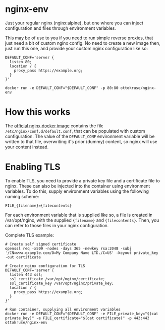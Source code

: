 # nginx-env

Just your regular nginx (nginx:alpine), but one where you can inject configuration and files through environment variables.

This may be of use to you if you need to run simple reverse proxies, that just need a bit of custom nginx config. No need to create a new image then, just run this one, and provide your custom nginx configuration like so:

```shell
DEFAULT_CONF='server {
  listen 80;
  location / {
    proxy_pass https://example.org;
  }
}'

docker run -e DEFAULT_CONF="$DEFAULT_CONF" -p 80:80 ottokruse/nginx-env
```

# How this works

The [official nginx docker image](https://hub.docker.com/_/nginx) contains the file `/etc/nginx/conf.d/default.conf`, that can be populated with custom configuration. The value of the `DEFAULT_CONF` environment variable will be written to that file, overwriting it's prior (dummy) content, so nginx will use your content instead.

# Enabling TLS

To enable TLS, you need to provide a private key file and a certificate file to nginx. These can also be injected into the container using environment variables. To do this, supply environment variables using the following naming scheme:

`FILE_{filename}={filecontents}`

For each environment variable that is supplied like so, a file is created in /var/opt/nginx, with the supplied `{filename}` and `{filecontents}`. Then, you can refer to those files in your nginx configuration.

Complete TLS example:

```shell
# Create self signed certificate
openssl req -x509 -nodes -days 365 -newkey rsa:2048 -subj '/CN=www.example.com/O=My Company Name LTD./C=US' -keyout private_key -out certificate

# Create nginx configuration for TLS
DEFAULT_CONF='server {
  listen 443 ssl;
  ssl_certificate /var/opt/nginx/certificate;
  ssl_certificate_key /var/opt/nginx/private_key;
  location / {
    proxy_pass https://example.org;
  }
}'

# Run container, supplying all environment variables
docker run -e DEFAULT_CONF="$DEFAULT_CONF" -e FILE_private_key="$(cat private_key)" -e FILE_certificate="$(cat certificate)" -p 443:443 ottokruse/nginx-env
```
